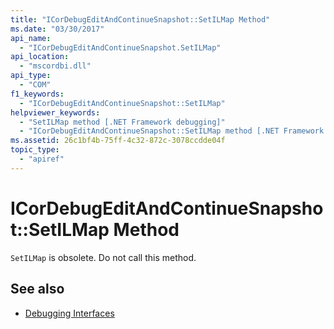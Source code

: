 ```yaml
---
title: "ICorDebugEditAndContinueSnapshot::SetILMap Method"
ms.date: "03/30/2017"
api_name: 
  - "ICorDebugEditAndContinueSnapshot.SetILMap"
api_location: 
  - "mscordbi.dll"
api_type: 
  - "COM"
f1_keywords: 
  - "ICorDebugEditAndContinueSnapshot::SetILMap"
helpviewer_keywords: 
  - "SetILMap method [.NET Framework debugging]"
  - "ICorDebugEditAndContinueSnapshot::SetILMap method [.NET Framework debugging]"
ms.assetid: 26c1bf4b-75ff-4c32-872c-3078ccdde04f
topic_type: 
  - "apiref"
---
```

# ICorDebugEditAndContinueSnapshot::SetILMap Method
`SetILMap` is obsolete. Do not call this method.  
  
## See also

- [Debugging Interfaces](../../../../docs/framework/unmanaged-api/debugging/debugging-interfaces.md)
